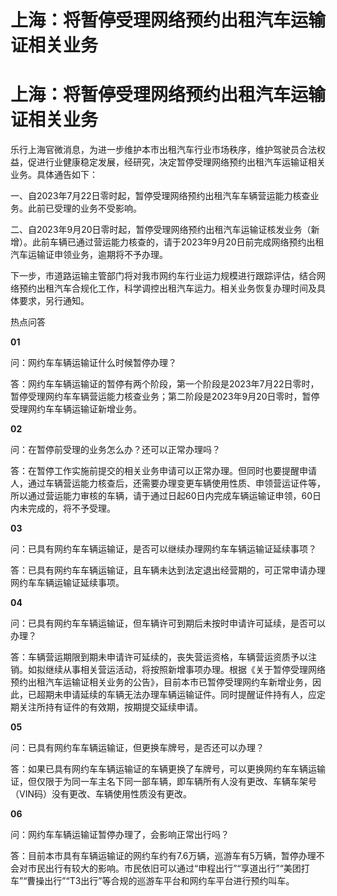 # 上海：将暂停受理网络预约出租汽车运输证相关业务

# 上海：将暂停受理网络预约出租汽车运输证相关业务

乐行上海官微消息，为进一步维护本市出租汽车行业市场秩序，维护驾驶员合法权益，促进行业健康稳定发展，经研究，决定暂停受理网络预约出租汽车运输证相关业务。具体通告如下：

一、自2023年7月22日零时起，暂停受理网络预约出租汽车车辆营运能力核查业务。此前已受理的业务不受影响。

二、自2023年9月20日零时起，暂停受理网络预约出租汽车运输证核发业务（新增）。此前车辆已通过营运能力核查的，请于2023年9月20日前完成网络预约出租汽车运输证申领业务，逾期将不予办理。

下一步，市道路运输主管部门将对我市网约车行业运力规模进行跟踪评估，结合网络预约出租汽车合规化工作，科学调控出租汽车运力。相关业务恢复办理时间及具体要求，另行通知。

热点问答

**01**

问：网约车车辆运输证什么时候暂停办理？

答：网约车车辆运输证的暂停有两个阶段，第一个阶段是2023年7月22日零时，暂停受理网约车车辆营运能力核查业务；第二阶段是2023年9月20日零时，暂停受理网约车车辆运输证新增业务。

**02**

问：在暂停前受理的业务怎么办？还可以正常办理吗？

答：在暂停工作实施前提交的相关业务申请可以正常办理。但同时也要提醒申请人，通过车辆营运能力核查后，还需要办理变更车辆使用性质、申领营运证件等，所以通过营运能力审核的车辆，请于通过日起60日内完成车辆运输证申领，60日内未完成的，将不予受理。

**03**

问：已具有网约车车辆运输证，是否可以继续办理网约车车辆运输证延续事项？

答：已具有网约车车辆运输证，且车辆未达到法定退出经营期的，可正常申请办理网约车车辆运输证延续事项。

**04**

问：已具有网约车车辆运输证，但车辆许可到期后未按时申请许可延续，是否可以办理？

答：车辆营运期限到期未申请许可延续的，丧失营运资格，车辆营运资质予以注销。如拟继续从事相关营运活动，将按照新增事项办理。根据《关于暂停受理网络预约出租汽车运输证相关业务的公告》，目前本市已暂停受理网约车新增业务，因此，已超期未申请延续的车辆无法办理车辆运输证件。同时提醒证件持有人，应定期关注所持有证件的有效期，按期提交延续申请。

**05**

问：已具有网约车车辆运输证，但更换车牌号，是否还可以办理？

答：如果已具有网约车车辆运输证的车辆更换了车牌号，可以更换网约车车辆运输证，但仅限于为同一车主名下同一部车辆，即车辆所有人没有更改、车辆车架号（VIN码）没有更改、车辆使用性质没有更改。

**06**

问：网约车车辆运输证暂停办理了，会影响正常出行吗？

答：目前本市具有车辆运输证的网约车约有7.6万辆，巡游车有5万辆，暂停办理不会对市民出行有较大的影响。市民依旧可以通过“申程出行”“享道出行”“美团打车”“曹操出行”“T3出行”等合规的巡游车平台和网约车平台进行预约叫车。

